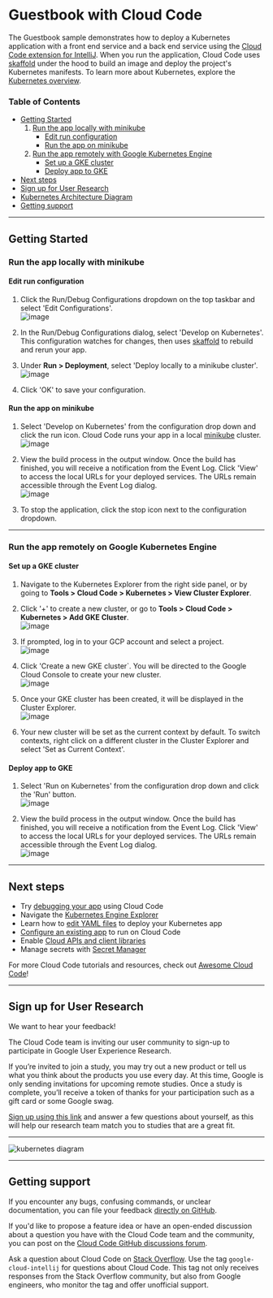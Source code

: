 # Guestbook with Cloud Code

The Guestbook sample demonstrates how to deploy a Kubernetes application with a front end service and a back end service using the [Cloud Code extension for IntelliJ](https://cloud.google.com/code/docs/intellij/install?utm_source=ext&utm_medium=partner&utm_campaign=CDR_kri_gcp_cloudcodereadmes_012521&utm_content=-). When you run the application, Cloud Code uses [skaffold](https://skaffold.dev/docs/) under the hood to build an image and deploy the project's Kubernetes manifests. To learn more about Kubernetes, explore the [Kubernetes overview](https://kubernetes.io/docs/concepts/overview/). 

### Table of Contents
* [Getting Started](#getting-started)
    1. [Run the app locally with minikube](#run-the-app-locally-with-minikube)
        * [Edit run configuration](#edit-run-configuration)
        * [Run the app on minikube](#run-the-app-on-minikube)
    2. [Run the app remotely with Google Kubernetes Engine](#run-the-app-remotely-with-google-kubernetes-engine)
        * [Set up a GKE cluster](#set-up-a-gke-cluster)
        * [Deploy app to GKE](#deploy-app-to-gke)
* [Next steps](#next-steps)
* [Sign up for User Research](#sign-up-for-user-research)
* [Kubernetes Architecture Diagram](#kubernetes-diagram)
* [Getting support](#getting-support)

---
## Getting Started

### Run the app locally with minikube

#### Edit run configuration

1. Click the Run/Debug Configurations dropdown on the top taskbar and select 'Edit Configurations'.    
![image](./img/edit-configurations.png)

2. In the Run/Debug Configurations dialog, select 'Develop on Kubernetes'. This configuration watches for changes, then uses [skaffold](https://skaffold.dev/docs/) to rebuild and rerun your app.

3. Under **Run > Deployment**, select 'Deploy locally to a minikube cluster'.
![image](./img/run-debug-dialog.png)

2. Click 'OK' to save your configuration. 


#### Run the app on minikube

1. Select 'Develop on Kubernetes' from the configuration drop down and click the run icon. Cloud Code runs your app in a local [minikube](ttps://minikube.sigs.k8s.io/docs/start/) cluster.  
![image](./img/deploy-config.png)

2. View the build process in the output window. Once the build has finished, you will receive a notification from the Event Log. Click 'View' to access the local URLs for your deployed services. The URLs remain accessible through the Event Log dialog.  
![image](./img/deploy-success.png)

3. To stop the application, click the stop icon next to the configuration dropdown.

---
### Run the app remotely on Google Kubernetes Engine

#### Set up a GKE cluster

1. Navigate to the Kubernetes Explorer from the right side panel, or by going to **Tools > Cloud Code > Kubernetes > View Cluster Explorer**. 

2. Click '+' to create a new cluster, or go to **Tools > Cloud Code > Kubernetes > Add GKE Cluster**.  
![image](./img/add-cluster.png)

3. If prompted, log in to your GCP account and select a project.  
![image](./img/gcp-login-prompt.png)

4. Click 'Create a new GKE cluster`. You will be directed to the Google Cloud Console to create your new cluster.  
![image](./img/gcp-console-new-cluster.png)

5. Once your GKE cluster has been created, it will be displayed in the Cluster Explorer.  
![image](./img/added-cluster.png)

6. Your new cluster will be set as the current context by default. To switch contexts, right click on a different cluster in the Cluster Explorer and select 'Set as Current Context'. 

#### Deploy app to GKE

1. Select 'Run on Kubernetes' from the configuration drop down and click the 'Run' button.  
![image](./img/run-on-k8s.png)

2. View the build process in the output window. Once the build has finished, you will receive a notification from the Event Log. Click 'View' to access the local URLs for your deployed services. The URLs remain accessible through the Event Log dialog.  
![image](./img/deploy-success.png)

---
## Next steps
* Try [debugging your app](https://cloud.google.com/code/docs/intellij/kubernetes-debugging?utm_source=ext&utm_medium=partner&utm_campaign=CDR_kri_gcp_cloudcodereadmes_012521&utm_content=-) using Cloud Code
* Navigate the [Kubernetes Engine Explorer](https://cloud.google.com/code/docs/intellij/using-the-kubernetes-explorer?utm_source=ext&utm_medium=partner&utm_campaign=CDR_kri_gcp_cloudcodereadmes_012521&utm_content=-)
* Learn how to [edit YAML files](https://cloud.google.com/code/docs/intellij/yaml-editing?utm_source=ext&utm_medium=partner&utm_campaign=CDR_kri_gcp_cloudcodereadmes_012521&utm_content=-) to deploy your Kubernetes app
* [Configure an existing app](https://cloud.google.com/code/docs/intellij/using-a-k8-existing-app?utm_source=ext&utm_medium=partner&utm_campaign=CDR_kri_gcp_cloudcodereadmes_012521&utm_content=-) to run on Cloud Code
* Enable [Cloud APIs and client libraries](https://cloud.google.com/code/docs/intellij/client-libraries?utm_source=ext&utm_medium=partner&utm_campaign=CDR_kri_gcp_cloudcodereadmes_012521&utm_content=-)
* Manage secrets with [Secret Manager](https://cloud.google.com/code/docs/intellij/secret-manager?utm_source=ext&utm_medium=partner&utm_campaign=CDR_kri_gcp_cloudcodereadmes_012521&utm_content=-)

For more Cloud Code tutorials and resources, check out [Awesome Cloud Code](https://github.com/russwolf/awesome-cloudclode)!

---
## Sign up for User Research

We want to hear your feedback!

The Cloud Code team is inviting our user community to sign-up to participate in Google User Experience Research. 

If you’re invited to join a study, you may try out a new product or tell us what you think about the products you use every day. At this time, Google is only sending invitations for upcoming remote studies. Once a study is complete, you’ll receive a token of thanks for your participation such as a gift card or some Google swag. 

[Sign up using this link](https://google.qualtrics.com/jfe/form/SV_4Me7SiMewdvVYhL?reserved=1&utm_source=In-product&Q_Language=en&utm_medium=own_prd&utm_campaign=Q1&productTag=clou&campaignDate=January2021&referral_code=UXbT481079) and answer a few questions about yourself, as this will help our research team match you to studies that are a great fit.

---

![kubernetes diagram](./img/diagram.png)

----

## Getting support

If you encounter any bugs, confusing commands, or unclear documentation, you can file your feedback [directly on GitHub](https://github.com/GoogleCloudPlatform/cloud-code-intellij/issues).

If you'd like to propose a feature idea or have an open-ended discussion about a question you have with the Cloud Code team and the community, you can post on the [Cloud Code GitHub discussions forum](https://github.com/GoogleCloudPlatform/cloud-code-intellij/discussions).

Ask a question about Cloud Code on [Stack Overflow](http://stackoverflow.com/questions/tagged/cloud-code-intellij). Use the tag `google-cloud-intellij` for questions about Cloud Code. This tag not only receives responses from the Stack Overflow community, but also from Google engineers, who monitor the tag and offer unofficial support.
